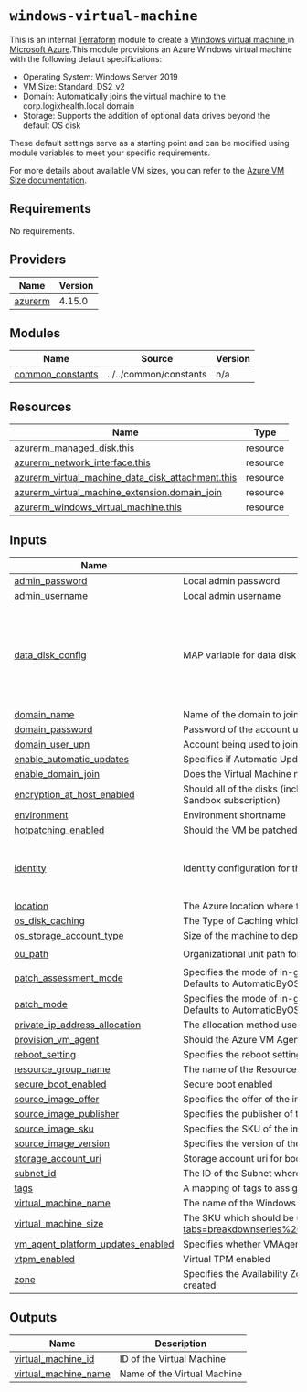 # `windows-virtual-machine`

This is an internal [Terraform](https://www.terraform.io/) module to create a [Windows virtual machine ](https://learn.microsoft.com/en-us/azure/virtual-machines/overview) in [Microsoft Azure](https://azure.microsoft.com/en-us).This module provisions an Azure Windows virtual machine with the following default specifications:

- Operating System: Windows Server 2019
- VM Size: Standard_DS2_v2
- Domain: Automatically joins the virtual machine to the corp.logixhealth.local domain
- Storage: Supports the addition of optional data drives beyond the default OS disk

These default settings serve as a starting point and can be modified using module variables to meet your specific requirements.

For more details about available VM sizes, you can refer to the [Azure VM Size documentation](https://learn.microsoft.com/en-us/azure/virtual-machines/sizes/overview?tabs=breakdownseries%2Cgeneralsizelist%2Ccomputesizelist%2Cmemorysizelist%2Cstoragesizelist%2Cgpusizelist%2Cfpgasizelist%2Chpcsizelist).

<!-- BEGIN_TF_DOCS -->

## Requirements

No requirements.

## Providers

| Name                                                         | Version |
| ------------------------------------------------------------ | ------- |
| <a name="provider_azurerm"></a> [azurerm](#provider_azurerm) | 4.15.0  |

## Modules

| Name                                                                                | Source                 | Version |
| ----------------------------------------------------------------------------------- | ---------------------- | ------- |
| <a name="module_common_constants"></a> [common_constants](#module_common_constants) | ../../common/constants | n/a     |

## Resources

| Name                                                                                                                                                                      | Type     |
| ------------------------------------------------------------------------------------------------------------------------------------------------------------------------- | -------- |
| [azurerm_managed_disk.this](https://registry.terraform.io/providers/hashicorp/azurerm/latest/docs/resources/managed_disk)                                                 | resource |
| [azurerm_network_interface.this](https://registry.terraform.io/providers/hashicorp/azurerm/latest/docs/resources/network_interface)                                       | resource |
| [azurerm_virtual_machine_data_disk_attachment.this](https://registry.terraform.io/providers/hashicorp/azurerm/latest/docs/resources/virtual_machine_data_disk_attachment) | resource |
| [azurerm_virtual_machine_extension.domain_join](https://registry.terraform.io/providers/hashicorp/azurerm/latest/docs/resources/virtual_machine_extension)                | resource |
| [azurerm_windows_virtual_machine.this](https://registry.terraform.io/providers/hashicorp/azurerm/latest/docs/resources/windows_virtual_machine)                           | resource |

## Inputs

| Name                                                                                                                                 | Description                                                                                                                                                                                                                                                           | Type                                                                                                                                                                                                                                                 | Default                                                                                   | Required |
| ------------------------------------------------------------------------------------------------------------------------------------ | --------------------------------------------------------------------------------------------------------------------------------------------------------------------------------------------------------------------------------------------------------------------- | ---------------------------------------------------------------------------------------------------------------------------------------------------------------------------------------------------------------------------------------------------- | ----------------------------------------------------------------------------------------- | :------: |
| <a name="input_admin_password"></a> [admin_password](#input_admin_password)                                                          | Local admin password                                                                                                                                                                                                                                                  | `string`                                                                                                                                                                                                                                             | n/a                                                                                       |   yes    |
| <a name="input_admin_username"></a> [admin_username](#input_admin_username)                                                          | Local admin username                                                                                                                                                                                                                                                  | `string`                                                                                                                                                                                                                                             | `"lhadmin"`                                                                               |    no    |
| <a name="input_data_disk_config"></a> [data_disk_config](#input_data_disk_config)                                                    | MAP variable for data disk config                                                                                                                                                                                                                                     | <pre>map(object({<br/> data_disk_storage_account_type = optional(string, "StandardSSD_LRS")<br/> create_option = optional(string, "Empty")<br/> disk_size_gb = optional(number, 32)<br/> caching = optional(string, "ReadWrite")<br/><br/> }))</pre> | `{}`                                                                                      |    no    |
| <a name="input_domain_name"></a> [domain_name](#input_domain_name)                                                                   | Name of the domain to join                                                                                                                                                                                                                                            | `string`                                                                                                                                                                                                                                             | `"corp.logixhealth.local"`                                                                |    no    |
| <a name="input_domain_password"></a> [domain_password](#input_domain_password)                                                       | Password of the account used to join the virtual machine to the domain                                                                                                                                                                                                | `string`                                                                                                                                                                                                                                             | `null`                                                                                    |    no    |
| <a name="input_domain_user_upn"></a> [domain_user_upn](#input_domain_user_upn)                                                       | Account being used to join virtual machines to the domain (do not include domain name as this is appended)                                                                                                                                                            | `string`                                                                                                                                                                                                                                             | `null`                                                                                    |    no    |
| <a name="input_enable_automatic_updates"></a> [enable_automatic_updates](#input_enable_automatic_updates)                            | Specifies if Automatic Updates are Enabled for the Windows Virtual Machine. Changing this forces a new resource to be created                                                                                                                                         | `bool`                                                                                                                                                                                                                                               | `true`                                                                                    |    no    |
| <a name="input_enable_domain_join"></a> [enable_domain_join](#input_enable_domain_join)                                              | Does the Virtual Machine need to be domain joined                                                                                                                                                                                                                     | `bool`                                                                                                                                                                                                                                               | `true`                                                                                    |    no    |
| <a name="input_encryption_at_host_enabled"></a> [encryption_at_host_enabled](#input_encryption_at_host_enabled)                      | Should all of the disks (including the temp disk) attached to this Virtual Machine be encrypted by enabling Encryption at Host? (not enabled for Sandbox subscription)                                                                                                | `bool`                                                                                                                                                                                                                                               | `true`                                                                                    |    no    |
| <a name="input_environment"></a> [environment](#input_environment)                                                                   | Environment shortname                                                                                                                                                                                                                                                 | `string`                                                                                                                                                                                                                                             | n/a                                                                                       |   yes    |
| <a name="input_hotpatching_enabled"></a> [hotpatching_enabled](#input_hotpatching_enabled)                                           | Should the VM be patched without requiring a reboot? Only supported on 2022 Server OS                                                                                                                                                                                 | `bool`                                                                                                                                                                                                                                               | `false`                                                                                   |    no    |
| <a name="input_identity"></a> [identity](#input_identity)                                                                            | Identity configuration for the Container App                                                                                                                                                                                                                          | <pre>object({<br/> type = string<br/> identity_ids = optional(list(string))<br/> })</pre>                                                                                                                                                            | `null`                                                                                    |    no    |
| <a name="input_location"></a> [location](#input_location)                                                                            | The Azure location where the Windows Virtual Machine should exist. Changing this forces a new resource to be created                                                                                                                                                  | `string`                                                                                                                                                                                                                                             | n/a                                                                                       |   yes    |
| <a name="input_os_disk_caching"></a> [os_disk_caching](#input_os_disk_caching)                                                       | The Type of Caching which should be used for the Internal OS Disk. Possible values are None, ReadOnly and ReadWrite                                                                                                                                                   | `string`                                                                                                                                                                                                                                             | `"ReadWrite"`                                                                             |    no    |
| <a name="input_os_storage_account_type"></a> [os_storage_account_type](#input_os_storage_account_type)                               | Size of the machine to deploy                                                                                                                                                                                                                                         | `string`                                                                                                                                                                                                                                             | `"StandardSSD_LRS"`                                                                       |    no    |
| <a name="input_ou_path"></a> [ou_path](#input_ou_path)                                                                               | Organizational unit path for the virtual machine                                                                                                                                                                                                                      | `string`                                                                                                                                                                                                                                             | `"OU=Tier1-Servers,OU=Azure-EastUS,OU=Cloud-Datacenters,DC=CORP,DC=LOGIXHEALTH,DC=LOCAL"` |    no    |
| <a name="input_patch_assessment_mode"></a> [patch_assessment_mode](#input_patch_assessment_mode)                                     | Specifies the mode of in-guest patching to this Windows Virtual Machine. Possible values are Manual, AutomaticByOS and AutomaticByPlatform. Defaults to AutomaticByOS                                                                                                 | `string`                                                                                                                                                                                                                                             | `"ImageDefault"`                                                                          |    no    |
| <a name="input_patch_mode"></a> [patch_mode](#input_patch_mode)                                                                      | Specifies the mode of in-guest patching to this Windows Virtual Machine. Possible values are Manual, AutomaticByOS and AutomaticByPlatform. Defaults to AutomaticByOS                                                                                                 | `string`                                                                                                                                                                                                                                             | `"AutomaticByOS"`                                                                         |    no    |
| <a name="input_private_ip_address_allocation"></a> [private_ip_address_allocation](#input_private_ip_address_allocation)             | The allocation method used for the Private IP Address. Possible values are Dynamic and Static                                                                                                                                                                         | `string`                                                                                                                                                                                                                                             | `"Dynamic"`                                                                               |    no    |
| <a name="input_provision_vm_agent"></a> [provision_vm_agent](#input_provision_vm_agent)                                              | Should the Azure VM Agent be provisioned on this Virtual Machine?                                                                                                                                                                                                     | `bool`                                                                                                                                                                                                                                               | `true`                                                                                    |    no    |
| <a name="input_reboot_setting"></a> [reboot_setting](#input_reboot_setting)                                                          | Specifies the reboot setting for platform scheduled patching. Possible values are Always, IfRequired and Never                                                                                                                                                        | `string`                                                                                                                                                                                                                                             | `"Always"`                                                                                |    no    |
| <a name="input_resource_group_name"></a> [resource_group_name](#input_resource_group_name)                                           | The name of the Resource Group in which the Windows Virtual Machine should be exist. Changing this forces a new resource to be created                                                                                                                                | `string`                                                                                                                                                                                                                                             | n/a                                                                                       |   yes    |
| <a name="input_secure_boot_enabled"></a> [secure_boot_enabled](#input_secure_boot_enabled)                                           | Secure boot enabled                                                                                                                                                                                                                                                   | `bool`                                                                                                                                                                                                                                               | `false`                                                                                   |    no    |
| <a name="input_source_image_offer"></a> [source_image_offer](#input_source_image_offer)                                              | Specifies the offer of the image used to create the virtual machines. Changing this forces a new resource to be created                                                                                                                                               | `string`                                                                                                                                                                                                                                             | `"WindowsServer"`                                                                         |    no    |
| <a name="input_source_image_publisher"></a> [source_image_publisher](#input_source_image_publisher)                                  | Specifies the publisher of the image used to create the virtual machines. Changing this forces a new resource to be created                                                                                                                                           | `string`                                                                                                                                                                                                                                             | `"MicrosoftWindowsServer"`                                                                |    no    |
| <a name="input_source_image_sku"></a> [source_image_sku](#input_source_image_sku)                                                    | Specifies the SKU of the image used to create the virtual machines. Changing this forces a new resource to be created                                                                                                                                                 | `string`                                                                                                                                                                                                                                             | `"2019-Datacenter"`                                                                       |    no    |
| <a name="input_source_image_version"></a> [source_image_version](#input_source_image_version)                                        | Specifies the version of the image used to create the virtual machines. Changing this forces a new resource to be created                                                                                                                                             | `string`                                                                                                                                                                                                                                             | `"latest"`                                                                                |    no    |
| <a name="input_storage_account_uri"></a> [storage_account_uri](#input_storage_account_uri)                                           | Storage account uri for boot diagnostics                                                                                                                                                                                                                              | `string`                                                                                                                                                                                                                                             | `null`                                                                                    |    no    |
| <a name="input_subnet_id"></a> [subnet_id](#input_subnet_id)                                                                         | The ID of the Subnet where this Network Interface should be located in                                                                                                                                                                                                | `string`                                                                                                                                                                                                                                             | n/a                                                                                       |   yes    |
| <a name="input_tags"></a> [tags](#input_tags)                                                                                        | A mapping of tags to assign to the resource                                                                                                                                                                                                                           | `map(string)`                                                                                                                                                                                                                                        | `{}`                                                                                      |    no    |
| <a name="input_virtual_machine_name"></a> [virtual_machine_name](#input_virtual_machine_name)                                        | The name of the Windows Virtual Machine. Changing this forces a new resource to be created                                                                                                                                                                            | `string`                                                                                                                                                                                                                                             | n/a                                                                                       |   yes    |
| <a name="input_virtual_machine_size"></a> [virtual_machine_size](#input_virtual_machine_size)                                        | The SKU which should be used for this Virtual Machine. https://learn.microsoft.com/en-us/azure/virtual-machines/sizes/overview?tabs=breakdownseries%2Cgeneralsizelist%2Ccomputesizelist%2Cmemorysizelist%2Cstoragesizelist%2Cgpusizelist%2Cfpgasizelist%2Chpcsizelist | `string`                                                                                                                                                                                                                                             | `"Standard_DS2_v2"`                                                                       |    no    |
| <a name="input_vm_agent_platform_updates_enabled"></a> [vm_agent_platform_updates_enabled](#input_vm_agent_platform_updates_enabled) | Specifies whether VMAgent Platform Updates is enabled                                                                                                                                                                                                                 | `bool`                                                                                                                                                                                                                                               | `false`                                                                                   |    no    |
| <a name="input_vtpm_enabled"></a> [vtpm_enabled](#input_vtpm_enabled)                                                                | Virtual TPM enabled                                                                                                                                                                                                                                                   | `bool`                                                                                                                                                                                                                                               | `false`                                                                                   |    no    |
| <a name="input_zone"></a> [zone](#input_zone)                                                                                        | Specifies the Availability Zone in which this Windows Virtual Machine should be located. Changing this forces a new Windows Virtual Machine to be created                                                                                                             | `number`                                                                                                                                                                                                                                             | `1`                                                                                       |    no    |

## Outputs

| Name                                                                                            | Description                 |
| ----------------------------------------------------------------------------------------------- | --------------------------- |
| <a name="output_virtual_machine_id"></a> [virtual_machine_id](#output_virtual_machine_id)       | ID of the Virtual Machine   |
| <a name="output_virtual_machine_name"></a> [virtual_machine_name](#output_virtual_machine_name) | Name of the Virtual Machine |

<!-- END_TF_DOCS -->

